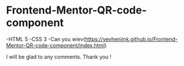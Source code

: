 # Frontend-Mentor-QR-code-component
-HTML 5
-CSS 3
-Can you wiev(https://yevheniink.github.io/Frontend-Mentor-QR-code-component/index.html)

I will be glad to any comments. Thank you !


